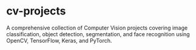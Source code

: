 # cv-projects
A comprehensive collection of Computer Vision projects covering image classification, object detection, segmentation, and face recognition using OpenCV, TensorFlow, Keras, and PyTorch.
